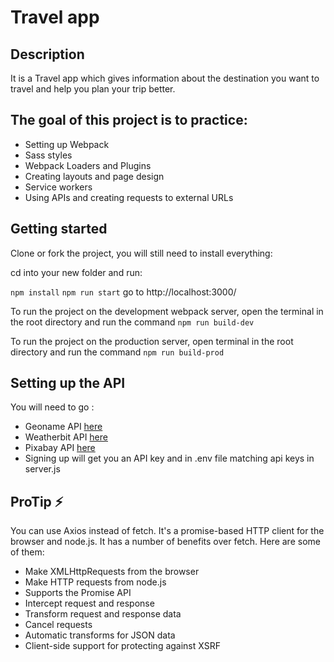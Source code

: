 
#  Travel app

## Description 
 It is a Travel app which gives information about the destination you want to travel and help you plan your trip better.

## The goal of this project is to practice:

* Setting up Webpack
* Sass styles
* Webpack Loaders and Plugins
* Creating layouts and page design
* Service workers
* Using APIs and creating requests to external URLs


## Getting started
Clone or fork the project, you will still need to install everything:

cd into your new folder and run:

`npm install` 
`npm run start` 
 go to http://localhost:3000/

To run the project on the development webpack server, open the terminal in the root directory and run the command
`npm run build-dev`

To run the project on the production server, open terminal in the root directory and run the command
`npm run build-prod`

## Setting up the API

You will need to go :
- Geoname API [here](http://www.geonames.org/)
- Weatherbit API [here](https://www.weatherbit.io/)
- Pixabay API [here](https://pixabay.com/api/docs/)
- Signing up will get you an API key and in .env file matching api keys in server.js


## ProTip ⚡️
You can use Axios instead of fetch. It's a promise-based HTTP client for the browser and node.js. It has a number of benefits over fetch.
Here are some of them:

- Make XMLHttpRequests from the browser
- Make HTTP requests from node.js
- Supports the Promise API
- Intercept request and response
- Transform request and response data
- Cancel requests
- Automatic transforms for JSON data
- Client-side support for protecting against XSRF




